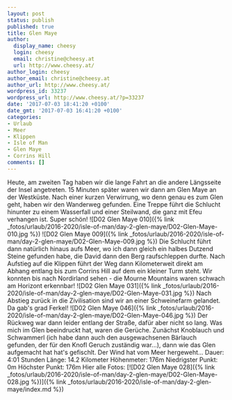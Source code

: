 ```yaml
---
layout: post
status: publish
published: true
title: Glen Maye
author:
  display_name: cheesy
  login: cheesy
  email: christine@cheesy.at
  url: http://www.cheesy.at/
author_login: cheesy
author_email: christine@cheesy.at
author_url: http://www.cheesy.at/
wordpress_id: 33237
wordpress_url: http://www.cheesy.at/?p=33237
date: '2017-07-03 18:41:20 +0100'
date_gmt: '2017-07-03 16:41:20 +0100'
categories:
- Urlaub
- Meer
- Klippen
- Isle of Man
- Glen Maye
- Corrins Hill
comments: []
---
```

Heute, am zweiten Tag haben wir die lange Fahrt an die andere Längsseite der Insel angetreten. 15 Minuten später waren wir dann am Glen Maye an der Westküste. Nach einer kurzen Verwirrung, wo denn genau es zum Glen geht, haben wir den Wanderweg gefunden. Eine Treppe führt die Schlucht hinunter zu einem Wasserfall und einer Steilwand, die ganz mit Efeu verhangen ist. Super schön!
![D02 Glen Maye 010]({% link _fotos/urlaub/2016-2020/isle-of-man/day-2-glen-maye/D02-Glen-Maye-010.jpg %})
![D02 Glen Maye 009]({% link _fotos/urlaub/2016-2020/isle-of-man/day-2-glen-maye/D02-Glen-Maye-009.jpg %})
Die Schlucht führt dann natürlich hinaus aufs Meer, wo ich dann gleich ein halbes Dutzend Steine gefunden habe, die David dann den Berg raufschleppen durfte.
Nach Aufstieg auf die Klippen führt der Weg dann Kilometerweit direkt am Abhang entlang bis zum Corrins Hill auf dem ein kleiner Turm steht. Wir konnten bis nach Nordirland sehen - die Mourne Mountains waren schwach am Horizont erkennbar!
![D02 Glen Maye 031]({% link _fotos/urlaub/2016-2020/isle-of-man/day-2-glen-maye/D02-Glen-Maye-031.jpg %})
Nach Abstieg zurück in die Zivilisation sind wir an einer Schweinefarm gelandet. Da gab's grad Ferkel!
![D02 Glen Maye 046]({% link _fotos/urlaub/2016-2020/isle-of-man/day-2-glen-maye/D02-Glen-Maye-046.jpg %})
Der Rückweg war dann leider entlang der Straße, dafür aber nicht so lang.
Was mich im Glen beeindruckt hat, waren die Gerüche. Zunächst Knoblauch und Schwammerl (ich habe dann auch den ausgewachsenen Bärlauch gefunden, der für den Knofl Geruch zuständig war...), dann wie das Glen aufgemacht hat hat's gefischlt. Der Wind hat vom Meer hergeweht...
Dauer: 4:01 Stunden
Länge: 14.2 Kilometer
Höhenmeter: 176m
Niedrigster Punkt: 0m
Höchster Punkt: 176m
Hier alle Fotos:
[![D02 Glen Maye 028]({% link _fotos/urlaub/2016-2020/isle-of-man/day-2-glen-maye/D02-Glen-Maye-028.jpg %})]({% link _fotos/urlaub/2016-2020/isle-of-man/day-2-glen-maye/index.md %})
